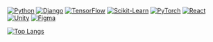 <!-- ### Hi there 👋 -->

[![Python](https://img.shields.io/badge/python-0E1116?style=for-the-badge&logo=python)](https://github.com/thebugged)
[![Django](https://img.shields.io/badge/django-0E1116?style=for-the-badge&logo=django)](https://github.com/thebugged)
[![TensorFlow](https://img.shields.io/badge/tensorflow-0E1116?style=for-the-badge&logo=tensorflow)](https://github.com/thebugged)
[![Scikit-Learn](https://img.shields.io/badge/scikit--learn-0E1116?style=for-the-badge&logo=scikit-learn)](https://github.com/thebugged)
[![PyTorch](https://img.shields.io/badge/PyTorch-0E1116?style=for-the-badge&logo=pytorch)](https://github.com/thebugged)
[![React](https://img.shields.io/badge/react-0E1116?style=for-the-badge&logo=react)](https://github.com/thebugged)
[![Unity](https://img.shields.io/badge/Unity-0E1116?style=for-the-badge&logo=unity)](https://github.com/thebugged)
[![Figma](https://img.shields.io/badge/Figma-0E1116?style=for-the-badge&logo=figma)](https://github.com/thebugged)


[![Top Langs](https://github-readme-stats.vercel.app/api/top-langs/?username=thebugged&langs_count=10&exclude_repo=&hide=jupyter%20notebook,vim%20script,cmake,makefile,batchfile,emacs%20lisp,css,html&layout=default&card_width=499&hide_border=true&theme=calm)](https://github.com/thebugged)







<!--
**thebugged/thebugged** is a ✨ _special_ ✨ repository because its `README.md` (this file) appears on your GitHub profile.

Here are some ideas to get you started:

- 🔭 I’m currently working on ...
- 🌱 I’m currently learning ...
- 👯 I’m looking to collaborate on ...
- 🤔 I’m looking for help with ...
- 💬 Ask me about ...
- 📫 How to reach me: ...
- 😄 Pronouns: ...
- ⚡ Fun fact: ...
-->
